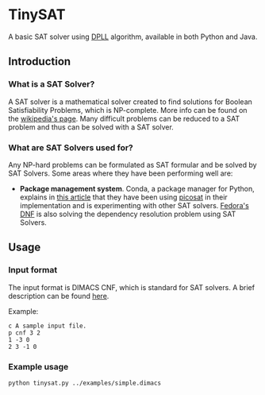 # TinySAT
A basic SAT solver using [DPLL](https://en.wikipedia.org/wiki/DPLL_algorithm) algorithm, available in both Python and Java.

## Introduction
### What is a SAT Solver?
A SAT solver is a mathematical solver created to find solutions for Boolean Satisfiability Problems, which is NP-complete. More info can be found on the [wikipedia's page](https://en.wikipedia.org/wiki/Boolean_satisfiability_problem). Many difficult problems can be reduced to a SAT problem and thus can be solved with a SAT solver.

### What are SAT Solvers used for?
Any NP-hard problems can be formulated as SAT formular and be solved by SAT Solvers. 
Some areas where they have been performing well are:
- **Package management system**. Conda, a package manager for Python, explains in [this article](https://www.anaconda.com/understanding-and-improving-condas-performance/) that they have been using [picosat](http://fmv.jku.at/picosat/) in their implementation and is experimenting with other SAT solvers. [Fedora's DNF](https://fedoraproject.org/wiki/Features/DNF) is also solving the dependency resolution problem using SAT Solvers.

## Usage
### Input format
The input format is DIMACS CNF, which is standard for SAT solvers. A brief description can be found [here](https://logic.pdmi.ras.ru/~basolver/dimacs.html).

Example:
```
c A sample input file.
p cnf 3 2
1 -3 0
2 3 -1 0 
```

### Example usage
```
python tinysat.py ../examples/simple.dimacs
```
